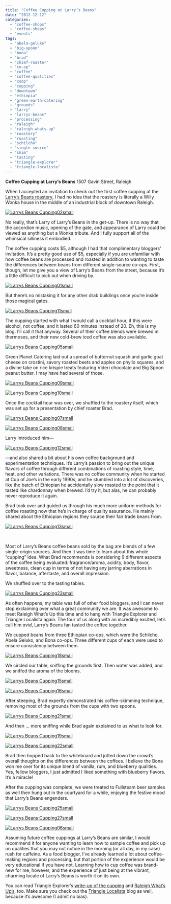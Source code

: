 ```yaml
---
title: "Coffee Cupping at Larry’s Beans"
date: "2012-12-12"
categories:
  - "coffee-shops"
  - "coffee-shops"
  - "events"
tags:
  - "abela-geluke"
  - "big-spoon"
  - "bona"
  - "brad"
  - "chief-roaster"
  - "co-op"
  - "coffee"
  - "coffee-qualities"
  - "coop"
  - "cupping"
  - "downtown"
  - "ethiopia"
  - "green-earth-catering"
  - "grounds"
  - "larry"
  - "larrys-beans"
  - "processing"
  - "raleigh"
  - "raleigh-whats-up"
  - "roastery"
  - "roasting"
  - "schilcho"
  - "single-source"
  - "skim"
  - "tasting"
  - "triangle-explorer"
  - "triangle-localista"
---
```


**Coffee Cupping at Larry’s Beans** 1507 Gavin Street, Raleigh

When I accepted an invitation to check out the first coffee cupping at the [Larry’s Beans roastery](http://www.larrysbeans.com/), I had no idea that the roastery is literally a Willy Wonka house in the middle of an industrial block of downtown Raleigh.




<div class="caption">

[![](http://www.rebeccagomezfarrell.com/wp-content/uploads/2012/12/Larrys-Beans-Cupping02small.jpg "Larrys Beans Cupping02small")](http://www.rebeccagomezfarrell.com/wp-content/uploads/2012/12/Larrys-Beans-Cupping02small.jpg)</div>


No really, that’s Larry of Larry’s Beans in the get-up. There is no way that the accordion music, opening of the gate, and appearance of Larry could be viewed as anything but a Wonka tribute. And I fully support all of the whimsical silliness it embodied.

The coffee cupping costs $5, although I had that complimentary bloggers’ invitation. It’s a pretty good use of $5, especially if you are unfamiliar with how coffee beans are processed and roasted in addition to wanting to taste the differences between beans from different single-source co-ops. First, though, let me give you a view of Larry’s Beans from the street, because it’s a little difficult to pick out when driving by.




<div class="caption">

[![](http://www.rebeccagomezfarrell.com/wp-content/uploads/2012/12/Larrys-Beans-Cupping01small-1024x279.jpg "Larrys Beans Cupping01small")](http://www.rebeccagomezfarrell.com/wp-content/uploads/2012/12/Larrys-Beans-Cupping01small.jpg)</div>


But there’s no mistaking it for any other drab buildings once you’re inside those magical gates.

[![](http://www.rebeccagomezfarrell.com/wp-content/uploads/2012/12/Larrys-Beans-Cupping11small.jpg "Larrys Beans Cupping11small")](http://www.rebeccagomezfarrell.com/wp-content/uploads/2012/12/Larrys-Beans-Cupping11small.jpg)

The cupping started with what I would call a cocktail hour, if this were alcohol, not coffee, and it lasted 60 minutes instead of 20. Eh, this is my blog. I’ll call it that anyway. Several of their coffee blends were brewed in thermoses, and their new cold-brew iced coffee was also available.

[![](http://www.rebeccagomezfarrell.com/wp-content/uploads/2012/12/Larrys-Beans-Cupping05small.jpg "Larrys Beans Cupping05small")](http://www.rebeccagomezfarrell.com/wp-content/uploads/2012/12/Larrys-Beans-Cupping05small.jpg)

Green Planet Catering laid out a spread of butternut squash and garlic goat cheese on crostini, savory roasted beets and apples on phyllo squares, and a divine take on rice krispie treats featuring Videri chocolate and Big Spoon peanut butter. I may have had several of those.

[![](http://www.rebeccagomezfarrell.com/wp-content/uploads/2012/12/Larrys-Beans-Cupping09small.jpg "Larrys Beans Cupping09small")](http://www.rebeccagomezfarrell.com/wp-content/uploads/2012/12/Larrys-Beans-Cupping09small.jpg)

[![](http://www.rebeccagomezfarrell.com/wp-content/uploads/2012/12/Larrys-Beans-Cupping10small.jpg "Larrys Beans Cupping10small")](http://www.rebeccagomezfarrell.com/wp-content/uploads/2012/12/Larrys-Beans-Cupping10small.jpg)

Once the cocktail hour was over, we shuffled to the roastery itself, which was set up for a presentation by chief roaster Brad.

[![](http://www.rebeccagomezfarrell.com/wp-content/uploads/2012/12/Larrys-Beans-Cupping07small.jpg "Larrys Beans Cupping07small")](http://www.rebeccagomezfarrell.com/wp-content/uploads/2012/12/Larrys-Beans-Cupping07small.jpg)




<div class="caption">

[![](http://www.rebeccagomezfarrell.com/wp-content/uploads/2012/12/Larrys-Beans-Cupping08small.jpg "Larrys Beans Cupping08small")](http://www.rebeccagomezfarrell.com/wp-content/uploads/2012/12/Larrys-Beans-Cupping08small.jpg)</div>


Larry introduced him—

[![](http://www.rebeccagomezfarrell.com/wp-content/uploads/2012/12/Larrys-Beans-Cupping12small.jpg "Larrys Beans Cupping12small")](http://www.rebeccagomezfarrell.com/wp-content/uploads/2012/12/Larrys-Beans-Cupping12small.jpg)

—and also shared a bit about his own coffee background and experimentation techniques. It’s Larry’s passion to bring out the unique flavors of coffee through different combinations of roasting style, time, heat, and other variations. There was no coffee community when he started at Cup of Joe’s in the early 1990s, and he stumbled into a lot of discoveries, like the batch of Ethiopian he accidentally slow roasted to the point that it tasted like chardonnay when brewed. I’d try it, but alas, he can probably never reproduce it again.

Brad took over and guided us through his much more uniform methods for coffee roasting now that he’s in charge of quality assurance. He mainly shared about the Ethiopian regions they source their fair trade beans from.

[![](http://www.rebeccagomezfarrell.com/wp-content/uploads/2012/12/Larrys-Beans-Cupping13small.jpg "Larrys Beans Cupping13small")](http://www.rebeccagomezfarrell.com/wp-content/uploads/2012/12/Larrys-Beans-Cupping13small.jpg)

 

Most of Larry’s Beans coffee beans sold by the bag are blends of a few single-origin sources. And then it was time to learn about this whole “cupping” idea. What Brad recommends is considering 9 different aspects of the coffee being evaluated: fragrance/aroma, acidity, body, flavor, sweetness, clean cup in terms of not having any jarring aberrations in flavor, balance, aftertaste, and overall impression.

We shuffled over to the tasting tables.

[![](http://www.rebeccagomezfarrell.com/wp-content/uploads/2012/12/Larrys-Beans-Cupping23small.jpg "Larrys Beans Cupping23small")](http://www.rebeccagomezfarrell.com/wp-content/uploads/2012/12/Larrys-Beans-Cupping23small.jpg)

As often happens, my table was full of other food bloggers, and I can never stop exclaiming over what a great community we are. It was awesome to meet Raleigh What’s Up this time and to hang with Triangle Explorer and Triangle Localista again. The four of us along with an incredibly excited, let’s call him _avid_, Larry’s Beans fan tasted the coffee together.

We cupped beans from three Ethiopian co-ops, which were the Schilcho, Abela Geluko, and Bona co-ops. Three different cups of each were used to ensure consistency between them.




<div class="caption">

[![](http://www.rebeccagomezfarrell.com/wp-content/uploads/2012/12/Larrys-Beans-Cupping18small.jpg "Larrys Beans Cupping18small")](http://www.rebeccagomezfarrell.com/wp-content/uploads/2012/12/Larrys-Beans-Cupping18small.jpg)</div>


We circled our table, sniffing the grounds first. Then water was added, and we sniffed the aroma of the blooms.

[![](http://www.rebeccagomezfarrell.com/wp-content/uploads/2012/12/Larrys-Beans-Cupping15small.jpg "Larrys Beans Cupping15small")](http://www.rebeccagomezfarrell.com/wp-content/uploads/2012/12/Larrys-Beans-Cupping15small.jpg)

[![](http://www.rebeccagomezfarrell.com/wp-content/uploads/2012/12/Larrys-Beans-Cupping16small.jpg "Larrys Beans Cupping16small")](http://www.rebeccagomezfarrell.com/wp-content/uploads/2012/12/Larrys-Beans-Cupping16small.jpg)

After steeping, Brad expertly demonstrated his coffee-skimming technique, removing most of the grounds from the cups with two spoons.

[![](http://www.rebeccagomezfarrell.com/wp-content/uploads/2012/12/Larrys-Beans-Cupping21small.jpg "Larrys Beans Cupping21small")](http://www.rebeccagomezfarrell.com/wp-content/uploads/2012/12/Larrys-Beans-Cupping21small.jpg)

And then … more sniffing while Brad again explained to us what to look for.




<div class="caption">

[![](http://www.rebeccagomezfarrell.com/wp-content/uploads/2012/12/Larrys-Beans-Cupping19small.jpg "Larrys Beans Cupping19small")](http://www.rebeccagomezfarrell.com/wp-content/uploads/2012/12/Larrys-Beans-Cupping19small.jpg)</div>


[![](http://www.rebeccagomezfarrell.com/wp-content/uploads/2012/12/Larrys-Beans-Cupping22small.jpg "Larrys Beans Cupping22small")](http://www.rebeccagomezfarrell.com/wp-content/uploads/2012/12/Larrys-Beans-Cupping22small.jpg)

Brad then hopped back to the whiteboard and jotted down the crowd’s overall thoughts on the differences between the coffees. I believe the Bona won me over for its unique blend of vanilla, rum, and blueberry qualities. Yes, fellow bloggers, I just admitted I liked something with blueberry flavors. It’s a miracle!

After the cupping was complete, we were treated to Fullsteam beer samples as well then hung out in the courtyard for a while, enjoying the festive mood that Larry’s Beans engenders.




<div class="caption">

[![](http://www.rebeccagomezfarrell.com/wp-content/uploads/2012/12/Larrys-Beans-Cupping25small.jpg "Larrys Beans Cupping25small")](http://www.rebeccagomezfarrell.com/wp-content/uploads/2012/12/Larrys-Beans-Cupping25small.jpg)</div>





<div class="caption">

[![](http://www.rebeccagomezfarrell.com/wp-content/uploads/2012/12/Larrys-Beans-Cupping27small.jpg "Larrys Beans Cupping27small")](http://www.rebeccagomezfarrell.com/wp-content/uploads/2012/12/Larrys-Beans-Cupping27small.jpg)</div>





<div class="caption">

[![](http://www.rebeccagomezfarrell.com/wp-content/uploads/2012/12/Larrys-Beans-Cupping06small.jpg "Larrys Beans Cupping06small")](http://www.rebeccagomezfarrell.com/wp-content/uploads/2012/12/Larrys-Beans-Cupping06small.jpg)</div>


Assuming future coffee cuppings at Larry’s Beans are similar, I would recommend it for anyone wanting to learn how to sample coffee and pick up on qualities that you may not notice in the morning (or all day, in my case) rush for caffeine. As a food blogger, I’ve already learned a lot about coffee-making regions and processing, but that portion of the experience would be very educational if you have not. Learning how to cup coffee was brand-new for me, however, and the experience of just being at the vibrant, charming locale of Larry’s Beans is worth it on its own.

You can read Triangle Explorer’s [write-up of the cupping](http://triangleexplorer.com/2012/12/06/larrys-beans-of-raleigh-my-first-coffee-cupping/) and [Raleigh What’s Up’s,](http://raleighwhatsup.blogspot.com/2012/11/speaking-of-coffee.html) too. Make sure you check out the [Triangle Localista](http://www.trianglelocalista.com/) blog as well, because it’s awesome (I admit no bias).
